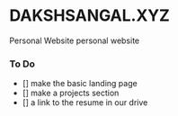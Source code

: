 # DAKSHSANGAL.XYZ 


Personal Website
personal website

### To Do 

- [] make the basic landing page 
- [] make a projects section
- [] a link to the resume in our drive








